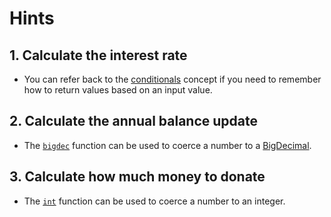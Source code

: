 # Hints

## 1. Calculate the interest rate

- You can refer back to the [conditionals][conditionals] concept if you need to remember how to return values based on an input value.

## 2. Calculate the annual balance update

- The [`bigdec`][bigdec] function can be used to coerce a number to a [BigDecimal][bigdecimal].

## 3. Calculate how much money to donate

- The [`int`][int] function can be used to coerce a number to an integer.

[bigdec]: https://clojuredocs.org/clojure.core/bigdec
[bigdecimal]: https://docs.oracle.com/javase/8/docs/api/java/math/BigDecimal.html
[conditionals]: https://exercism.org/tracks/clojure/concepts/conditionals
[int]: https://clojuredocs.org/clojure.core/int